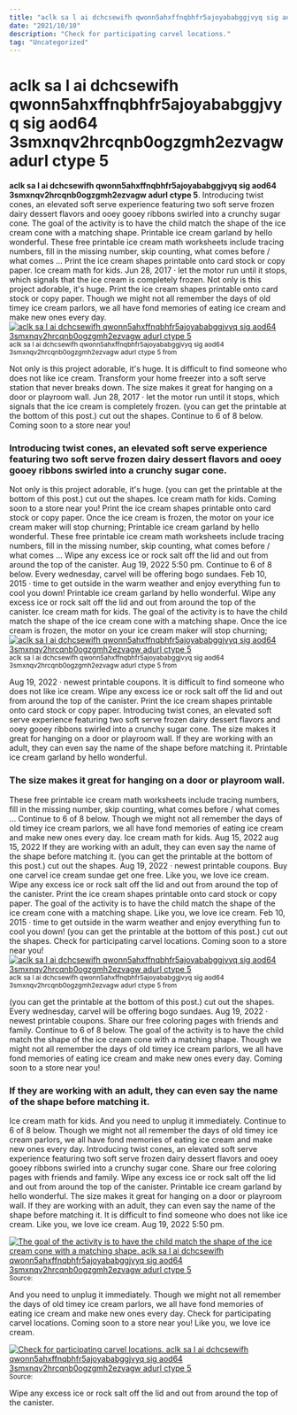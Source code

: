 ```yaml
---
title: "aclk sa l ai dchcsewifh qwonn5ahxffnqbhfr5ajoyababggjvyq sig aod64 3smxnqv2hrcqnb0ogzgmh2ezvagw adurl ctype 5"
date: "2021/10/10"
description: "Check for participating carvel locations."
tag: "Uncategorized"
---
```


# aclk sa l ai dchcsewifh qwonn5ahxffnqbhfr5ajoyababggjvyq sig aod64 3smxnqv2hrcqnb0ogzgmh2ezvagw adurl ctype 5
**aclk sa l ai dchcsewifh qwonn5ahxffnqbhfr5ajoyababggjvyq sig aod64 3smxnqv2hrcqnb0ogzgmh2ezvagw adurl ctype 5**. Introducing twist cones, an elevated soft serve experience featuring two soft serve frozen dairy dessert flavors and ooey gooey ribbons swirled into a crunchy sugar cone. The goal of the activity is to have the child match the shape of the ice cream cone with a matching shape. Printable ice cream garland by hello wonderful. These free printable ice cream math worksheets include tracing numbers, fill in the missing number, skip counting, what comes before / what comes … Print the ice cream shapes printable onto card stock or copy paper.
Ice cream math for kids. Jun 28, 2017 · let the motor run until it stops, which signals that the ice cream is completely frozen. Not only is this project adorable, it&#039;s huge. Print the ice cream shapes printable onto card stock or copy paper. Though we might not all remember the days of old timey ice cream parlors, we all have fond memories of eating ice cream and make new ones every day.
[![aclk sa l ai dchcsewifh qwonn5ahxffnqbhfr5ajoyababggjvyq sig aod64 3smxnqv2hrcqnb0ogzgmh2ezvagw adurl ctype 5](CSaltW "aclk sa l ai dchcsewifh qwonn5ahxffnqbhfr5ajoyababggjvyq sig aod64 3smxnqv2hrcqnb0ogzgmh2ezvagw adurl ctype 5")](CSaltW)
<small>aclk sa l ai dchcsewifh qwonn5ahxffnqbhfr5ajoyababggjvyq sig aod64 3smxnqv2hrcqnb0ogzgmh2ezvagw adurl ctype 5 from </small>

Not only is this project adorable, it&#039;s huge. It is difficult to find someone who does not like ice cream. Transform your home freezer into a soft serve station that never breaks down. The size makes it great for hanging on a door or playroom wall. Jun 28, 2017 · let the motor run until it stops, which signals that the ice cream is completely frozen. (you can get the printable at the bottom of this post.) cut out the shapes. Continue to 6 of 8 below. Coming soon to a store near you!

### Introducing twist cones, an elevated soft serve experience featuring two soft serve frozen dairy dessert flavors and ooey gooey ribbons swirled into a crunchy sugar cone.
Not only is this project adorable, it&#039;s huge. (you can get the printable at the bottom of this post.) cut out the shapes. Ice cream math for kids. Coming soon to a store near you! Print the ice cream shapes printable onto card stock or copy paper. Once the ice cream is frozen, the motor on your ice cream maker will stop churning; Printable ice cream garland by hello wonderful. These free printable ice cream math worksheets include tracing numbers, fill in the missing number, skip counting, what comes before / what comes … Wipe any excess ice or rock salt off the lid and out from around the top of the canister. Aug 19, 2022 5:50 pm. Continue to 6 of 8 below. Every wednesday, carvel will be offering bogo sundaes. Feb 10, 2015 · time to get outside in the warm weather and enjoy everything fun to cool you down!
Printable ice cream garland by hello wonderful. Wipe any excess ice or rock salt off the lid and out from around the top of the canister. Ice cream math for kids. The goal of the activity is to have the child match the shape of the ice cream cone with a matching shape. Once the ice cream is frozen, the motor on your ice cream maker will stop churning;
[![aclk sa l ai dchcsewifh qwonn5ahxffnqbhfr5ajoyababggjvyq sig aod64 3smxnqv2hrcqnb0ogzgmh2ezvagw adurl ctype 5](CSaltW "aclk sa l ai dchcsewifh qwonn5ahxffnqbhfr5ajoyababggjvyq sig aod64 3smxnqv2hrcqnb0ogzgmh2ezvagw adurl ctype 5")](CSaltW)
<small>aclk sa l ai dchcsewifh qwonn5ahxffnqbhfr5ajoyababggjvyq sig aod64 3smxnqv2hrcqnb0ogzgmh2ezvagw adurl ctype 5 from </small>

Aug 19, 2022 · newest printable coupons. It is difficult to find someone who does not like ice cream. Wipe any excess ice or rock salt off the lid and out from around the top of the canister. Print the ice cream shapes printable onto card stock or copy paper. Introducing twist cones, an elevated soft serve experience featuring two soft serve frozen dairy dessert flavors and ooey gooey ribbons swirled into a crunchy sugar cone. The size makes it great for hanging on a door or playroom wall. If they are working with an adult, they can even say the name of the shape before matching it. Printable ice cream garland by hello wonderful.

### The size makes it great for hanging on a door or playroom wall.
These free printable ice cream math worksheets include tracing numbers, fill in the missing number, skip counting, what comes before / what comes … Continue to 6 of 8 below. Though we might not all remember the days of old timey ice cream parlors, we all have fond memories of eating ice cream and make new ones every day. Ice cream math for kids. Aug 15, 2022 aug 15, 2022 If they are working with an adult, they can even say the name of the shape before matching it. (you can get the printable at the bottom of this post.) cut out the shapes. Aug 19, 2022 · newest printable coupons. Buy one carvel ice cream sundae get one free. Like you, we love ice cream. Wipe any excess ice or rock salt off the lid and out from around the top of the canister. Print the ice cream shapes printable onto card stock or copy paper. The goal of the activity is to have the child match the shape of the ice cream cone with a matching shape.
Like you, we love ice cream. Feb 10, 2015 · time to get outside in the warm weather and enjoy everything fun to cool you down! (you can get the printable at the bottom of this post.) cut out the shapes. Check for participating carvel locations. Coming soon to a store near you!
[![aclk sa l ai dchcsewifh qwonn5ahxffnqbhfr5ajoyababggjvyq sig aod64 3smxnqv2hrcqnb0ogzgmh2ezvagw adurl ctype 5](CSaltW "aclk sa l ai dchcsewifh qwonn5ahxffnqbhfr5ajoyababggjvyq sig aod64 3smxnqv2hrcqnb0ogzgmh2ezvagw adurl ctype 5")](CSaltW)
<small>aclk sa l ai dchcsewifh qwonn5ahxffnqbhfr5ajoyababggjvyq sig aod64 3smxnqv2hrcqnb0ogzgmh2ezvagw adurl ctype 5 from </small>

(you can get the printable at the bottom of this post.) cut out the shapes. Every wednesday, carvel will be offering bogo sundaes. Aug 19, 2022 · newest printable coupons. Share our free coloring pages with friends and family. Continue to 6 of 8 below. The goal of the activity is to have the child match the shape of the ice cream cone with a matching shape. Though we might not all remember the days of old timey ice cream parlors, we all have fond memories of eating ice cream and make new ones every day. Coming soon to a store near you!

### If they are working with an adult, they can even say the name of the shape before matching it.
Ice cream math for kids. And you need to unplug it immediately. Continue to 6 of 8 below. Though we might not all remember the days of old timey ice cream parlors, we all have fond memories of eating ice cream and make new ones every day. Introducing twist cones, an elevated soft serve experience featuring two soft serve frozen dairy dessert flavors and ooey gooey ribbons swirled into a crunchy sugar cone. Share our free coloring pages with friends and family. Wipe any excess ice or rock salt off the lid and out from around the top of the canister. Printable ice cream garland by hello wonderful. The size makes it great for hanging on a door or playroom wall. If they are working with an adult, they can even say the name of the shape before matching it. It is difficult to find someone who does not like ice cream. Like you, we love ice cream. Aug 19, 2022 5:50 pm.


[![The goal of the activity is to have the child match the shape of the ice cream cone with a matching shape. aclk sa l ai dchcsewifh qwonn5ahxffnqbhfr5ajoyababggjvyq sig aod64 3smxnqv2hrcqnb0ogzgmh2ezvagw adurl ctype 5](14821603601894861671 "aclk sa l ai dchcsewifh qwonn5ahxffnqbhfr5ajoyababggjvyq sig aod64 3smxnqv2hrcqnb0ogzgmh2ezvagw adurl ctype 5")](CSaltW)
<small>Source: </small>

And you need to unplug it immediately. Though we might not all remember the days of old timey ice cream parlors, we all have fond memories of eating ice cream and make new ones every day. Check for participating carvel locations. Coming soon to a store near you! Like you, we love ice cream.

[![Check for participating carvel locations. aclk sa l ai dchcsewifh qwonn5ahxffnqbhfr5ajoyababggjvyq sig aod64 3smxnqv2hrcqnb0ogzgmh2ezvagw adurl ctype 5](14821603601894861671 "aclk sa l ai dchcsewifh qwonn5ahxffnqbhfr5ajoyababggjvyq sig aod64 3smxnqv2hrcqnb0ogzgmh2ezvagw adurl ctype 5")](CSaltW)
<small>Source: </small>

Wipe any excess ice or rock salt off the lid and out from around the top of the canister.
